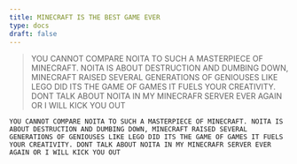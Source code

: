 ```yaml
---
title: MINECRAFT IS THE BEST GAME EVER
type: docs
draft: false
---
```


> YOU CANNOT COMPARE NOITA TO SUCH A MASTERPIECE OF MINECRAFT. NOITA IS ABOUT DESTRUCTION AND DUMBING DOWN, MINECRAFT RAISED SEVERAL GENERATIONS OF GENIOUSES LIKE LEGO DID ITS THE GAME OF GAMES IT FUELS YOUR CREATIVITY. DONT TALK ABOUT NOITA IN MY MINECRAFR SERVER EVER AGAIN OR I WILL KICK YOU OUT

```plaintext {filename="Copy to clipboard"}
YOU CANNOT COMPARE NOITA TO SUCH A MASTERPIECE OF MINECRAFT. NOITA IS ABOUT DESTRUCTION AND DUMBING DOWN, MINECRAFT RAISED SEVERAL GENERATIONS OF GENIOUSES LIKE LEGO DID ITS THE GAME OF GAMES IT FUELS YOUR CREATIVITY. DONT TALK ABOUT NOITA IN MY MINECRAFR SERVER EVER AGAIN OR I WILL KICK YOU OUT
```
